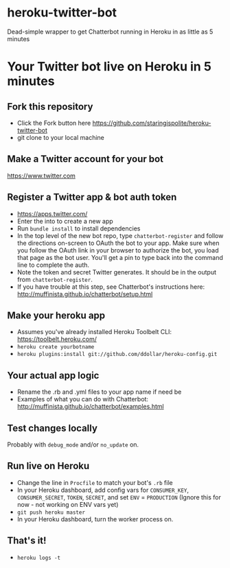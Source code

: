 # heroku-twitter-bot
Dead-simple wrapper to get Chatterbot running in Heroku in as little as 5 minutes

# Your Twitter bot live on Heroku in 5 minutes
## Fork this repository
* Click the Fork button here https://github.com/staringispolite/heroku-twitter-bot
* git clone to your local machine
## Make a Twitter account for your bot
https://www.twitter.com
## Register a Twitter app & bot auth token


* https://apps.twitter.com/
* Enter the into to create a new app
* Run `bundle install` to install dependencies
* In the top level of the new bot repo, type `chatterbot-register` and follow the directions on-screen to OAuth the bot to your app. Make sure when you follow the OAuth link in your browser to authorize the bot, you load that page as the bot user. You'll get a pin to type back into the command line to complete the auth.
* Note the token and secret Twitter generates. It should be in the output from `chatterbot-register`.
* If you have trouble at this step, see Chatterbot's instructions here: http://muffinista.github.io/chatterbot/setup.html

## Make your heroku app
* Assumes you've already installed Heroku Toolbelt CLI: https://toolbelt.heroku.com/
* `heroku create yourbotname`
* `heroku plugins:install git://github.com/ddollar/heroku-config.git`

## Your actual app logic
* Rename the .rb and .yml files to your app name if need be
* Examples of what you can do with Chatterbot: http://muffinista.github.io/chatterbot/examples.html

## Test changes locally
Probably with `debug_mode` and/or `no_update` on.

## Run live on Heroku
* Change the line in `Procfile` to match your bot's `.rb` file
* In your Heroku dashboard, add config vars for `CONSUMER_KEY`, `CONSUMER_SECRET`, `TOKEN`, `SECRET`, and set `ENV` = `PRODUCTION` (Ignore this for now - not working on ENV vars yet)
* `git push heroku master`
* In your Heroku dashboard, turn the worker process on.

## That's it!
* `heroku logs -t` 
